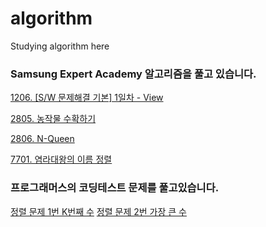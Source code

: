 # algorithm
Studying algorithm here

### Samsung Expert Academy 알고리즘을 풀고 있습니다.

[1206. [S/W 문제해결 기본] 1일차 - View](https://github.com/yuminee/algorithm/blob/master/problem.py)


[2805. 농작물 수확하기](https://github.com/yuminee/algorithm/blob/master/problem2.py)

[2806. N-Queen](https://swexpertacademy.com/main/code/problem/problemDetail.do)


[7701. 염라대왕의 이름 정렬](https://github.com/yuminee/algorithm/blob/master/sorting.py)


### 프로그래머스의 코딩테스트 문제를 풀고있습니다.

[정렬 문제 1번 K번째 수](https://github.com/yuminee/algorithm/blob/master/k_number.py)
[정렬 문제 2번 가장 큰 수](https://github.com/yuminee/algorithm/blob/master/the_largest_number.py)
